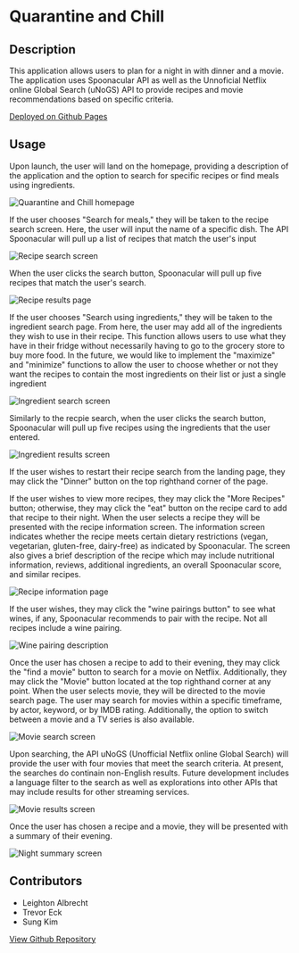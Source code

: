 # Quarantine and Chill

## Description

This application allows users to plan for a night in with dinner and a movie. The application uses Spoonacular API as well as the Unnoficial Netflix online Global Search (uNoGS) API to provide recipes and movie recommendations based on specific criteria. 

[Deployed on Github Pages](https://lbalbrecht.github.io/lst-night-planner/)

## Usage

Upon launch, the user will land on the homepage, providing a description of the application and the option to search for specific recipes or find meals using ingredients.

![Quarantine and Chill homepage](./assets/images/homepage.png?raw=true)

If the user chooses "Search for meals," they will be taken to the recipe search screen. Here, the user will input the name of a specific dish. The API Spoonacular will pull up a list of recipes that match the user's input 

![Recipe search screen](./assets/images/find-recipe.png?raw=true)

When the user clicks the search button, Spoonacular will pull up five recipes that match the user's search.

![Recipe results page](./assets/images/recipe-results.png?raw=true)

If the user chooses "Search using ingredients," they will be taken to the ingredient search page. From here, the user may add all of the ingredients they wish to use in their recipe. This function allows users to use what they have in their fridge without necessarily having to go to the grocery store to buy more food. In the future, we would like to implement the "maximize" and "minimize" functions to allow the user to choose whether or not they want the recipes to contain the most ingredients on their list or just a single ingredient

![Ingredient search screen](./assets/images/add-ingredients.png?raw=true)

Similarly to the recpie search, when the user clicks the search button, Spoonacular will pull up five recipes using the ingredients that the user entered.

![Ingredient results screen](./assets/images/ingredient-results.png?raw=true)

If the user wishes to restart their recipe search from the landing page, they may click the "Dinner" button on the top righthand corner of the page.

If the user wishes to view more recipes, they may click the "More Recipes" button; otherwise, they may click the "eat" button on the recipe card to add that recipe to their night. When the user selects a recipe they will be presented with the recipe information screen. The information screen indicates whether the recipe meets certain dietary restrictions (vegan, vegetarian, gluten-free, dairy-free) as indicated by Spoonacular. The screen also gives a brief description of the recipe which may include nutritional information, reviews, additional ingredients, an overall Spoonacular score, and similar recipes.

![Recipe information page](./assets/images/recipe-info.png?raw=true)

If the user wishes, they may click the "wine pairings button" to see what wines, if any, Spoonacular recommends to pair with the recipe. Not all recipes include a wine pairing.

![Wine pairing description](.assets/images/wine-pairing.png?raw=true)

Once the user has chosen a recipe to add to their evening, they may click the "find a movie" button to search for a movie on Netflix. Additionally, they may click the "Movie" button located at the top righthand corner at any point. When the user selects movie, they will be directed to the movie search page. The user may search for movies within a specific timeframe, by actor, keyword, or by IMDB rating. Additionally,  the option to switch between a movie and a TV series is also available.

![Movie search screen](./assets/images/movie-search.png?raw=true)

Upon searching, the API uNoGS (Unofficial Netflix online Global Search) will provide the user with four movies that meet the search criteria. At present, the searches do continain non-English results. Future development includes a language filter to the search as well as explorations into other APIs that may include results for other streaming services.

![Movie results screen](./assets/images/movie-results.png?raw=true)

Once the user has chosen a recipe and a movie, they will be presented with a summary of their evening.

![Night summary screen](./assets/images/night-summary.png?raw=true)

## Contributors

* Leighton Albrecht
* Trevor Eck
* Sung Kim

[View Github Repository](https://github.com/lbalbrecht/lst-night-planner)